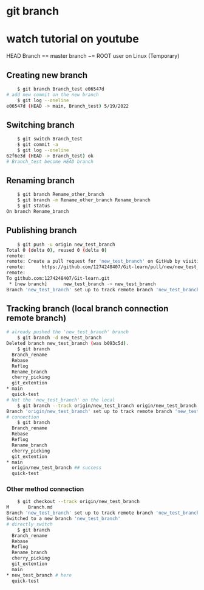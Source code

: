 # git branch

watch tutorial on youtube
=======
HEAD Branch == master branch ~= ROOT user on Linux (Temporary)
## Creating new branch
```bash
    $ git branch Branch_test e06547d
# add new commit on the new branch
    $ git log --oneline 
e06547d (HEAD -> main, Branch_test) 5/19/2022
```
## Switching branch
```bash
    $ git switch Branch_test 
    $ git commit -a
    $ git log --oneline 
62f6e3d (HEAD -> Branch_test) ok
# Branch_test become HEAD branch
```
## Renaming branch
```bash
    $ git branch Rename_other_branch
    $ git branch -m Rename_other_branch Rename_branch
    $ git status 
On branch Rename_branch
```
## Publishing branch
```bash
    $ git push -u origin new_test_branch 
Total 0 (delta 0), reused 0 (delta 0)
remote: 
remote: Create a pull request for 'new_test_branch' on GitHub by visiting:
remote:      https://github.com/1274248407/Git-learn/pull/new/new_test_branch
remote:
To github.com:1274248407/Git-learn.git
 * [new branch]      new_test_branch -> new_test_branch
Branch 'new_test_branch' set up to track remote branch 'new_test_branch' from 'origin'.
```
## Tracking branch (local branch connection remote branch)
```bash
# already pushed the 'new_test_branch' branch
    $ git branch -d new_test_branch 
Deleted branch new_test_branch (was b093c5d).
    $ git branch 
  Branch_rename
  Rebase
  Reflog
  Rename_branch
  cherry_picking
  git_extention
* main
  quick-test
# Not the 'new_test_branch' on the local
    $ git branch --track origin/new_test_branch origin/new_test_branch 
Branch 'origin/new_test_branch' set up to track remote branch 'new_test_branch' from 'origin'.
# connection 
    $ git branch 
  Branch_rename
  Rebase
  Reflog
  Rename_branch
  cherry_picking
  git_extention
* main
  origin/new_test_branch ## success
  quick-test
```
### Other method connection
```bash
    $ git checkout --track origin/new_test_branch 
M       Branch.md
Branch 'new_test_branch' set up to track remote branch 'new_test_branch' from 'origin'.
Switched to a new branch 'new_test_branch'
# directly switch
    $ git branch 
  Branch_rename
  Rebase
  Reflog
  Rename_branch
  cherry_picking
  git_extention
  main
* new_test_branch # here
  quick-test
```

